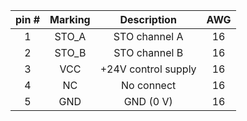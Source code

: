 | **pin #** | **Marking** | **Description** | **AWG** |
| :---: | :---: | :---: | :---: |
| 1 | STO_A | STO channel A | 16 |
| 2 | STO_B | STO channel B | 16 |
| 3 | VCC | +24V control supply | 16 |
| 4 | NC | No connect | 16 |
| 5 | GND | GND (0 V) | 16 |
